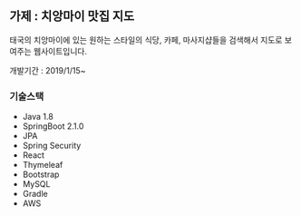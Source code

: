 ## 가제 : 치앙마이 맛집 지도

태국의 치앙마이에 있는 원하는 스타일의 식당, 카페, 마사지샵들을 검색해서 지도로 보여주는 웹사이트입니다.



개발기간 : 2019/1/15~



### 기술스택

- Java 1.8
- SpringBoot 2.1.0
- JPA
- Spring Security
- React
- Thymeleaf
- Bootstrap
- MySQL
- Gradle
- AWS
